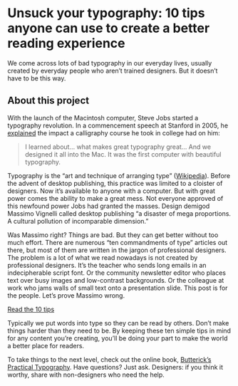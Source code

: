 # Unsuck your typography: 10 tips anyone can use to create a better reading experience

We come across lots of bad typography in our everyday lives, usually created by everyday people who aren’t trained designers. But it doesn’t have to be this way.

## About this project

With the launch of the Macintosh computer, Steve Jobs started a typography revolution. In a commencement speech at Stanford in 2005, he [explained](https://www.typeroom.eu/steve-jobs-calligraphy-apple-typography-legacy) the impact a calligraphy course he took in college had on him:

> I learned about… what makes great typography great… And we designed it all into the Mac. It was the first computer with beautiful typography.

Typography is the “art and technique of arranging type” ([Wikipedia](https://en.wikipedia.org/wiki/Typography)). Before the advent of desktop publishing, this practice was limited to a cloister of designers. Now it’s available to anyone with a computer. But with great power comes the ability to make a great mess. Not everyone approved of this newfound power Jobs had granted the masses. Design demigod Massimo Vignelli called desktop publishing “a disaster of mega proportions. A cultural pollution of incomparable dimension.”

Was Massimo right? Things are bad. But they can get better without too much effort. There are numerous “ten commandments of type” articles out there, but most of them are written in the jargon of professional designers. The problem is a lot of what we read nowadays is not created by professional designers. It’s the teacher who sends long emails in an indecipherable script font. Or the community newsletter editor who places text over busy images and low-contrast backgrounds. Or the colleague at work who jams walls of small text onto a presentation slide. This post is for the people. Let’s prove Massimo wrong.

[Read the 10 tips](https://pglevy.github.io/unsuck-your-typography/)

Typically we put words into type so they can be read by others. Don’t make things harder than they need to be. By keeping these ten simple tips in mind for any content you’re creating, you’ll be doing your part to make the world a better place for readers.

To take things to the next level, check out the online book, [Butterick’s Practical Typography](https://practicaltypography.com/). Have questions? Just ask. Designers: if you think it worthy, share with non-designers who need the help.